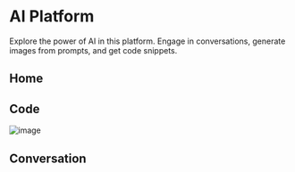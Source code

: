 
# AI Platform
Explore the power of AI in this platform. Engage in conversations, generate images from prompts, and get code snippets.

## Home


## Code 
![image](https://github.com/arjundangi01/AI-Platfrom/assets/135942012/0e3ada08-5cfb-4ae8-b5c4-83079a5ea892)

## Conversation


